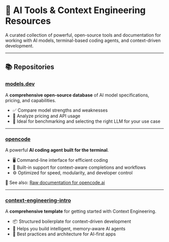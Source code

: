 # 🧠 AI Tools & Context Engineering Resources

A curated collection of powerful, open-source tools and documentation for working with AI models, terminal-based coding agents, and context-driven development.

---

## 📚 Repositories

### [models.dev](https://github.com/sst/models.dev.git)
A **comprehensive open-source database** of AI model specifications, pricing, and capabilities.

- ✅ Compare model strengths and weaknesses
- 💸 Analyze pricing and API usage
- 🧾 Ideal for benchmarking and selecting the right LLM for your use case

---

### [opencode](https://github.com/sst/opencode.git)
A powerful **AI coding agent built for the terminal**.

- 🖥️ Command-line interface for efficient coding
- 🤖 Built-in support for context-aware completions and workflows
- ⚙️ Optimized for speed, modularity, and developer control

📝 See also: [Raw documentation for opencode.ai](https://github.com/SweetLoou/opencode-context/blob/266c3d7da2dd952c0071b166597ceb79ef754c52/opencode-docs.md)

---

### [context-engineering-intro](https://github.com/coleam00/context-engineering-intro.git)
A **comprehensive template** for getting started with Context Engineering.

- 📦 Structured boilerplate for context-driven development
- 🧠 Helps you build intelligent, memory-aware AI agents
- 🧰 Best practices and architecture for AI-first apps
